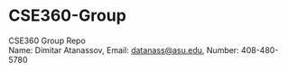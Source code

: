 # CSE360-Group
CSE360 Group Repo <br/>
Name: Dimitar Atanassov, Email: datanass@asu.edu, Number: 408-480-5780
